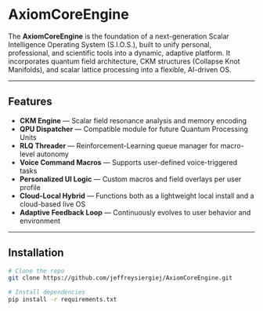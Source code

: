 # AxiomCoreEngine

The **AxiomCoreEngine** is the foundation of a next-generation Scalar Intelligence Operating System (S.I.O.S.), built to unify personal, professional, and scientific tools into a dynamic, adaptive platform. It incorporates quantum field architecture, CKM structures (Collapse Knot Manifolds), and scalar lattice processing into a flexible, AI-driven OS.

---

## Features

- **CKM Engine** — Scalar field resonance analysis and memory encoding
- **QPU Dispatcher** — Compatible module for future Quantum Processing Units
- **RLQ Threader** — Reinforcement-Learning queue manager for macro-level autonomy
- **Voice Command Macros** — Supports user-defined voice-triggered tasks
- **Personalized UI Logic** — Custom macros and field overlays per user profile
- **Cloud-Local Hybrid** — Functions both as a lightweight local install and a cloud-based live OS
- **Adaptive Feedback Loop** — Continuously evolves to user behavior and environment

---

## Installation

```bash
# Clone the repo
git clone https://github.com/jeffreysiergiej/AxiomCoreEngine.git

# Install dependencies
pip install -r requirements.txt

